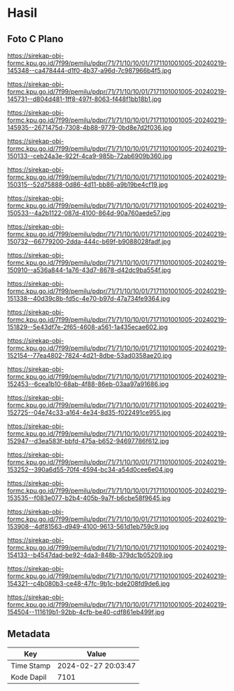 # Hasil

## Foto C Plano

https://sirekap-obj-formc.kpu.go.id/7f99/pemilu/pdpr/71/71/10/10/01/7171101001005-20240219-145348--ca478444-d1f0-4b37-a96d-7c987966b4f5.jpg

https://sirekap-obj-formc.kpu.go.id/7f99/pemilu/pdpr/71/71/10/10/01/7171101001005-20240219-145731--d804d481-1ff8-497f-8063-f448f1bb18b1.jpg

https://sirekap-obj-formc.kpu.go.id/7f99/pemilu/pdpr/71/71/10/10/01/7171101001005-20240219-145935--2671475d-7308-4b88-9779-0bd8e7d2f036.jpg

https://sirekap-obj-formc.kpu.go.id/7f99/pemilu/pdpr/71/71/10/10/01/7171101001005-20240219-150133--ceb24a3e-922f-4ca9-985b-72ab6909b360.jpg

https://sirekap-obj-formc.kpu.go.id/7f99/pemilu/pdpr/71/71/10/10/01/7171101001005-20240219-150315--52d75888-0d86-4d11-bb86-a9b19be4cf19.jpg

https://sirekap-obj-formc.kpu.go.id/7f99/pemilu/pdpr/71/71/10/10/01/7171101001005-20240219-150533--4a2b1122-087d-4100-864d-90a760aede57.jpg

https://sirekap-obj-formc.kpu.go.id/7f99/pemilu/pdpr/71/71/10/10/01/7171101001005-20240219-150732--66779200-2dda-444c-b69f-b9088028fadf.jpg

https://sirekap-obj-formc.kpu.go.id/7f99/pemilu/pdpr/71/71/10/10/01/7171101001005-20240219-150910--a536a844-1a76-43d7-8678-d42dc9ba554f.jpg

https://sirekap-obj-formc.kpu.go.id/7f99/pemilu/pdpr/71/71/10/10/01/7171101001005-20240219-151338--40d39c8b-fd5c-4e70-b97d-47a734fe9364.jpg

https://sirekap-obj-formc.kpu.go.id/7f99/pemilu/pdpr/71/71/10/10/01/7171101001005-20240219-151829--5e43df7e-2f65-4608-a561-1a435ecae602.jpg

https://sirekap-obj-formc.kpu.go.id/7f99/pemilu/pdpr/71/71/10/10/01/7171101001005-20240219-152154--77ea4802-7824-4d21-8dbe-53ad0358ae20.jpg

https://sirekap-obj-formc.kpu.go.id/7f99/pemilu/pdpr/71/71/10/10/01/7171101001005-20240219-152453--6cea1b10-68ab-4f88-86eb-03aa97a91686.jpg

https://sirekap-obj-formc.kpu.go.id/7f99/pemilu/pdpr/71/71/10/10/01/7171101001005-20240219-152725--04e74c33-a164-4e34-8d35-f022491ce955.jpg

https://sirekap-obj-formc.kpu.go.id/7f99/pemilu/pdpr/71/71/10/10/01/7171101001005-20240219-152947--d3ea583f-bbfd-475a-b652-94697786f612.jpg

https://sirekap-obj-formc.kpu.go.id/7f99/pemilu/pdpr/71/71/10/10/01/7171101001005-20240219-153252--390a6d55-70f4-4594-bc34-a54d0cee6e04.jpg

https://sirekap-obj-formc.kpu.go.id/7f99/pemilu/pdpr/71/71/10/10/01/7171101001005-20240219-153535--f083e077-b2b4-405b-9a7f-b6cbe58f9645.jpg

https://sirekap-obj-formc.kpu.go.id/7f99/pemilu/pdpr/71/71/10/10/01/7171101001005-20240219-153908--4df81563-d949-4100-9613-561d1eb759c9.jpg

https://sirekap-obj-formc.kpu.go.id/7f99/pemilu/pdpr/71/71/10/10/01/7171101001005-20240219-154133--b4547dad-be92-4da3-848b-379dc1b05209.jpg

https://sirekap-obj-formc.kpu.go.id/7f99/pemilu/pdpr/71/71/10/10/01/7171101001005-20240219-154321--c4b080b3-ce48-47fc-9b1c-bde208fd9de6.jpg

https://sirekap-obj-formc.kpu.go.id/7f99/pemilu/pdpr/71/71/10/10/01/7171101001005-20240219-154504--111619b1-92bb-4cfb-be40-cdf861eb499f.jpg


## Metadata

| Key        | Value               |
| ---------- | ------------------- |
| Time Stamp | 2024-02-27 20:03:47 |
| Kode Dapil | 7101                |



